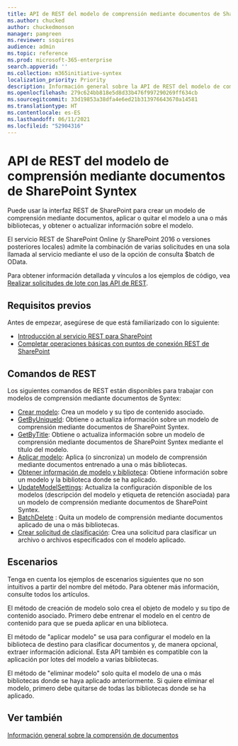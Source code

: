 ```yaml
---
title: API de REST del modelo de comprensión mediante documentos de SharePoint Syntex
ms.author: chucked
author: chuckedmonson
manager: pamgreen
ms.reviewer: ssquires
audience: admin
ms.topic: reference
ms.prod: microsoft-365-enterprise
search.appverid: ''
ms.collection: m365initiative-syntex
localization_priority: Priority
description: Información general sobre la API de REST del modelo de comprensión mediante documentos de SharePoint Syntex.
ms.openlocfilehash: 279c624bb818e5d8d33b476f997290269ff634cb
ms.sourcegitcommit: 33d19853a38dfa4e6ed21b313976643670a14581
ms.translationtype: HT
ms.contentlocale: es-ES
ms.lasthandoff: 06/11/2021
ms.locfileid: "52904316"
---
```

# <a name="sharepoint-syntex-document-understanding-model-rest-api"></a>API de REST del modelo de comprensión mediante documentos de SharePoint Syntex

Puede usar la interfaz REST de SharePoint para crear un modelo de comprensión mediante documentos, aplicar o quitar el modelo a una o más bibliotecas, y obtener o actualizar información sobre el modelo. 

El servicio REST de SharePoint Online (y SharePoint 2016 o versiones posteriores locales) admite la combinación de varias solicitudes en una sola llamada al servicio mediante el uso de la opción de consulta $batch de OData. 

Para obtener información detallada y vínculos a los ejemplos de código, vea [Realizar solicitudes de lote con las API de REST](/sharepoint/dev/sp-add-ins/make-batch-requests-with-the-rest-apis.md).

## <a name="prerequisites"></a>Requisitos previos

Antes de empezar, asegúrese de que está familiarizado con lo siguiente:

- [Introducción al servicio REST para SharePoint](/sharepoint/dev/sp-add-ins/get-to-know-the-sharepoint-rest-service.md) 
- [Completar operaciones básicas con puntos de conexión REST de SharePoint](/sharepoint/dev/sp-add-ins/complete-basic-operations-using-sharepoint-rest-endpoints.md)

## <a name="rest-commands"></a>Comandos de REST

Los siguientes comandos de REST están disponibles para trabajar con modelos de comprensión mediante documentos de Syntex:

- [Crear modelo](rest-createmodel-method.md): Crea un modelo y su tipo de contenido asociado.
- [GetByUniqueId](rest-getbyuniqueid-method.md): Obtiene o actualiza información sobre un modelo de comprensión mediante documentos de SharePoint Syntex.
- [GetByTitle](rest-getbytitle-method.md): Obtiene o actualiza información sobre un modelo de comprensión mediante documentos de SharePoint Syntex mediante el título del modelo.
- [Aplicar modelo](rest-applymodel-method.md): Aplica (o sincroniza) un modelo de comprensión mediante documentos entrenado a una o más bibliotecas.
- [Obtener información de modelo y biblioteca](rest-getmodelandlibraryinfo.md): Obtiene información sobre un modelo y la biblioteca donde se ha aplicado.
- [UpdateModelSettings](rest-updatemodelsettings-method.md): Actualiza la configuración disponible de los modelos (descripción del modelo y etiqueta de retención asociada) para un modelo de comprensión mediante documentos de SharePoint Syntex.
- [BatchDelete](rest-batchdelete-method.md) : Quita un modelo de comprensión mediante documentos aplicado de una o más bibliotecas.
- [Crear solicitud de clasificación](rest-createclassificationrequest.md): Crea una solicitud para clasificar un archivo o archivos especificados con el modelo aplicado.

## <a name="scenarios"></a>Escenarios

Tenga en cuenta los ejemplos de escenarios siguientes que no son intuitivos a partir del nombre del método. Para obtener más información, consulte todos los artículos.

El método de creación de modelo solo crea el objeto de modelo y su tipo de contenido asociado. Primero debe entrenar el modelo en el centro de contenido para que se pueda aplicar en una biblioteca.

El método de "aplicar modelo" se usa para configurar el modelo en la biblioteca de destino para clasificar documentos y, de manera opcional, extraer información adicional. Esta API también es compatible con la aplicación por lotes del modelo a varias bibliotecas.

El método de "eliminar modelo" solo quita el modelo de una o más bibliotecas donde se haya aplicado anteriormente. Si quiere eliminar el modelo, primero debe quitarse de todas las bibliotecas donde se ha aplicado.


## <a name="see-also"></a>Ver también

[Información general sobre la comprensión de documentos](../document-understanding-overview.md)

